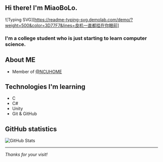 ## Hi there! I'm MiaoBoLo.
![Typing SVG][https://readme-typing-svg.demolab.com/demo/?weight=500&color=3D77F7&lines=良机一直都挂在你眼前]

### I'm a college student who is just starting to learn computer science.

## About ME
- Member of [@NCUHOME](https://github.com/NCUHOME)

## Technologies I'm learning
- C
- C#
- Unity
- Git & GitHub

## GitHub statistics
![GitHub Stats](https://github-readme-stats.vercel.app/api?username=sakana6875&show_icons=true)

---

*Thanks for your visit!*
